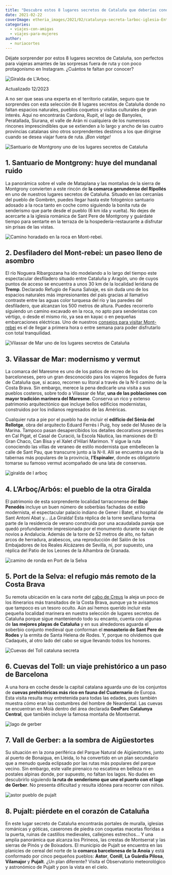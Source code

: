 ```yaml
---
title: "Descubre estos 8 lugares secretos de Cataluña que deberías conocer"
date: 2021-02-22
coverImage: etheria_images/2021/02/catalunya-secreta-larboc-iglesia-Entranyes.jpg
categories: 
  - viajes-con-amigas
  - viajes-para-mujeres
author: 
  - nuriacortes
---
```


Déjate sorprender por estos 8 lugares secretos de Cataluña, son perfectos para viajeras 
amantes de las sorpresas fuera de ruta y con poco protagonismo en Instagram. ¿Cuántos te 
faltan por conocer? 

![Giralda de L'Arboç.](etheria_images/2021/02/catalunya-secreta-larboc-iglesia-Entranyes.jpg "Giralda de L'Arboç. © Oficina de Turisme de l'Arboç")

Actualizado 12/2023 

A no ser que seas una experta en el territorio catalán, seguro que te sorprendes con 
esta selección de 8 lugares secretos de Cataluña donde no faltan espacios naturales, 
pueblos coquetos y visitas culturales de gran interés. Aquí no encontrarás Cardona, 
Rupit, el lago de Banyoles, Peratallada, Siurana, el valle de Arán ni cualquiera de los 
numerosos rincones imprescindibles que se extienden a lo largo y ancho de las cuatro 
provincias catalanas sino otros sorprendentes destinos a los que dirigirse cuando se 
desea viajar fuera de ruta. ¡_Bon viatge!_ 

![Santuario de Montgrony uno de los lugares secretos de Cataluña](etheria_images/2021/02/cataluna-secreta-Santuario-de-Montgrony-745x1024.jpg "Santuario de Montgrony. © Turismo Cataluña")

## 1\. Santuario de Montgrony: huye del mundanal ruido

La panorámica sobre el valle de Mataplana y las montañas de la sierra de Montgrony 
convierten a este rincón de **la comarca gerundense del Ripollés** en uno de nuestros 
lugares secretos de Cataluña. Situado en las cercanías del pueblo de Gombrèn, puedes 
llegar hasta este fotogénico santuario adosado a la roca tanto en coche como siguiendo 
la bonita ruta de senderismo que parte desde el pueblo (6 km ida y vuelta). No dejes de 
acercarte a la iglesia románica de Sant Pere de Montgrony y guárdate tiempo para 
sentarte en la terraza de la hospedería-restaurante a disfrutar sin prisas de las 
vistas. 

![Camino horadado en la roca en Mont-rebei.](etheria_images/2020/05/mont-rebei-gr1-900x601.jpg "Camino horadado en la roca en Mont-rebei. © Pepa García")

## 2\. Desfiladero del Mont-rebei: un paseo lleno de asombro

El río Noguera Ribargozana ha ido modelando a lo largo del tiempo este espectacular 
desfiladero situado entre Cataluña y Aragón, uno de cuyos puntos de acceso se encuentra 
a unos 30 km de la localidad leridana de **Tremp**. Declarado Refugio de Fauna Salvaje, 
es sin duda uno de los espacios naturales más impresionantes del país gracias al 
llamativo contraste entre las aguas color turquesa del río y las paredes del 
desfiladero, que alcanzan los 500 metros de altura. Puedes recorrerlo siguiendo un 
camino excavado en la roca, no apto para senderistas con vértigo, o desde el mismo río, 
ya sea en kayac o en pequeñas embarcaciones eléctricas. Uno de nuestros [consejos para 
visitar 
Mont-](https://etheriamagazine.com/2020/05/13/consejos-practicos-para-visitar-el-desfiladero-de-mont-rebei-lleida/)[r](https://etheriamagazine.com/2020/05/13/consejos-practicos-para-visitar-el-desfiladero-de-mont-rebei-lleida/)[ebei](https://etheriamagazine.com/2020/05/13/consejos-practicos-para-visitar-el-desfiladero-de-mont-rebei-lleida/) 
es el de llegar a primera hora o entre semana para poder disfrutarlo con total 
tranquilidad. 

![Vilassar de Mar uno de los lugares secretos de Cataluña](etheria_images/2021/02/cataluna-secreta-Vilassar-de-Mar.jpg "La Sènia del Rellotge-Museo de la Marina, en Vilassar de Mar. © Turismo de Cataluña")

## 3\. Vilassar de Mar: modernismo y vermut

La comarca del Maresme es uno de los patios de recreo de los barceloneses, pero un gran 
desconocido para los viajeros llegados de fuera de Cataluña que, si acaso, recorren su 
litoral a través de la N-II camino de la Costa Brava. Sin embargo, merece la pena 
dedicarle una visita a sus pueblos costeros, sobre todo a Vilassar de Mar, **una de las 
poblaciones con mayor tradición marinera del Maresme**. Conserva un rico y extenso 
patrimonio arquitectónico que incluye bellos edificios modernistas, construidos por los 
indianos regresados de las Américas. 

Cualquier ruta a pie por el pueblo ha de incluir el **edificio del Sènia del Rellotge**, 
obra del arquitecto Eduard Ferrés i Puig, hoy sede del Museo de la Marina. Tampoco pasan 
desapercibidos los detalles decorativos presentes en Cal Pigat, el Casal de Curació, la 
Escola Nàutica, las mansiones de El Gran Chaco, Can Bisa y el Xalet d’Hilari Marimon. Y 
sigue la ruta conociendo las villas de veraneo de estilo modernista que embellecen la 
calle de Sant Pau, que transcurre junto a la N-II. Allí se encuentra una de la tabernas 
más populares de la provincia, **l’Espinaler**, donde es obligatorio tomarse su famoso 
vermut acompañado de una lata de conservas. 

![giralda de l arboç](etheria_images/2021/02/giralda-l-arboc-catalunya-736x1024.jpg "Giralda de L'Arboç. © Oficina de Turisme de l'Arboç")

## 4\. L’Arboç/Arbós: el pueblo de la otra Giralda

El patrimonio de esta sorprendente localidad tarraconense del **Bajo Penedés** incluye 
un buen número de soberbias fachadas de estilo modernista, el espectacular palacio 
indiano de Gener i Batet, el hospital de Sant Antoni Abat y… ¡La Giralda! Esta réplica 
de la torre sevillana forma parte de la residencia de verano construida por una 
acaudalada pareja que quedó profundamente impresionada por el monumento durante su viaje 
de novios a Andalucía. Además de la torre de 52 metros de alto, no faltan arcos de 
herradura, arabescos, una reproducción del Salón de los Embajadores de los Reales 
Alcázares de Sevilla, ni, por supuesto, una réplica del Patio de los Leones de la 
Alhambra de Granada. 

![camino de ronda en Port de la Selva](etheria_images/2021/02/cataluna-secreta-Port-de-la-Selva.jpg "Camino de ronda en Port de la Selva. © Turismo de Cataluña")

## 5\. Port de la Selva: el refugio más remoto de la Costa Brava

Su remota ubicación en la cara norte del [cabo de 
Creus](https://etheriamagazine.com/2019/06/17/que-ver-girona-con-amigas-slow-travel/) la 
aleja un poco de los itinerarios más transitados de la Costa Brava, aunque ya te 
avisamos que tampoco es un tesoro oculto. Aún así hemos querido incluir esta pequeña 
localidad marinera en nuestra selección de lugares secretos de Cataluña porque sigue 
manteniendo todo su encanto, cuenta con algunas de **las mejores playas de Cataluña** y 
en sus alrededores aguarda el soberbio conjunto medieval que conforman el **monasterio 
de Sant Pere de Rodes** y la ermita de Santa Helena de Rodes. Y, porque no olvidemos que 
Cadaqués, al otro lado del cabo se sigue llevando todos los honores. 

![Cuevas del Toll cataluna secreta](etheria_images/2021/02/cataluna-secreta-Cuevas-del-Toll.jpg "Cuevas del Toll. © Turismo de Cataluña")

## 6\. Cuevas del Toll: un viaje prehistórico a un paso de Barcelona

A una hora en coche desde la capital catalana aguarda uno de los conjuntos de **cuevas 
prehistóricas más rico en fauna del Cuaternario** de Europa. Esta visita resulta muy 
entretenida para todas las edades, pues también muestra cómo eran las costumbres del 
hombre de Neardental. Las cuevas se encuentran en Moià dentro del área declarada 
**GeoParc Catalunya Central**, que también incluye la famosa montaña de Montserrat. 

![lago de gerber](etheria_images/2021/02/Estany-Gerber.jpg "Lago de Gerber. © CC Wikimedia")

## 7\. Vall de Gerber: a la sombra de Aigüestortes

Su situación en la zona periférica del Parque Natural de Aigüestortes, junto al puerto 
de Bonaigua, en Lleida, lo ha convertido en un plan secundario que a menudo queda 
eclipsado por las rutas más populares del parque vecino. Sin embargo, este valle 
pirenaico no escatima en belleza ni en postales alpinas donde, por supuesto, no faltan 
los lagos. No dudes en descubrirlo siguiendo **la ruta de senderismo que une el puerto 
con el lago de Gerber**. No presenta dificultad y resulta idónea para recorrer con 
niños. 

![astor pueblo de pujalt](etheria_images/2021/02/pujalt-lastor-Anoia.jpg "Astor es uno de los 5 pueblos que forman Pujalt. © Ángela Llop")

## 8\. Pujalt: piérdete en el corazón de Cataluña

En este lugar secreto de Cataluña encontrarás portales de muralla, iglesias románicas y 
góticas, caserones de piedra con coquetas macetas floridas a la puerta, ruinas de 
castillos medievales, callejones estrechos… Y una amplia panorámica que alcanza los 
Pirineos, las crestas de Montserrat y las sierras de Pinós y de Boixadors. El municipio 
de Pujalt se encuentra en las planicies de cereal del norte de la **comarca barcelonesa 
de la Anoia** y está conformado por cinco pequeños pueblos: **Astor**, **Conill**, 
**La** **Guàrdia Pilosa**, **Vilamajor** y **Pujalt**. ¿Un plan diferente? Visita el 
Observatorio meteorológico y astronómico de Pujalt y pon la vista en el cielo.
